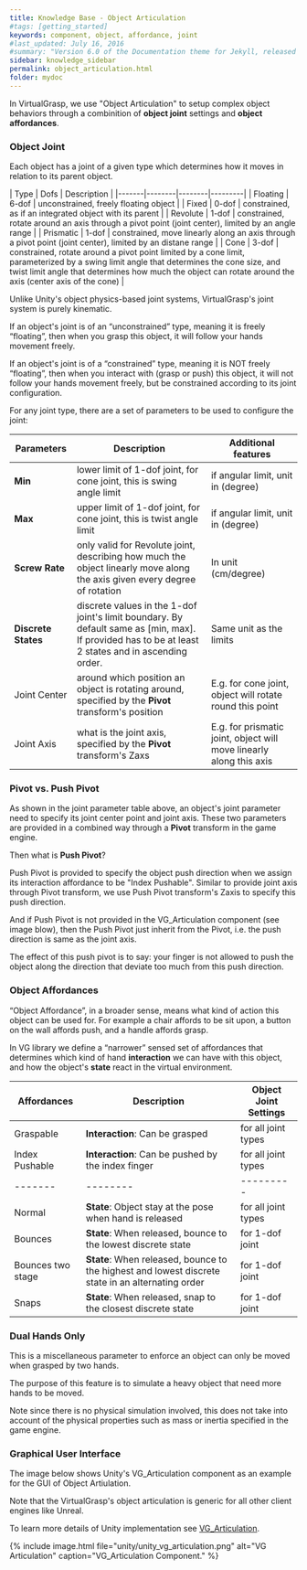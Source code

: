 ```yaml
---
title: Knowledge Base - Object Articulation
#tags: [getting_started]
keywords: component, object, affordance, joint
#last_updated: July 16, 2016
#summary: "Version 6.0 of the Documentation theme for Jekyll, released July 4, 2016, implements relative links so you can view the files offline or on any server without configuring urls and baseurls. Additionally, you can store pages in subdirectories. Templates for alerts and images are available."
sidebar: knowledge_sidebar
permalink: object_articulation.html
folder: mydoc
---
```


In VirtualGrasp, we use "Object Articulation" to setup complex object behaviors through a combinition of **object joint** settings and **object affordances**.


### Object Joint

Each object has a joint of a given type which determines how it moves in relation to its parent object.

| Type | Dofs | Description |
|-------|--------|--------|---------|
| Floating | 6-dof | unconstrained, freely floating object | 
| Fixed | 0-dof | constrained, as if an integrated object with its parent | 
| Revolute | 1-dof | constrained, rotate around an axis through a pivot point (joint center), limited by an angle range | 
| Prismatic | 1-dof | constrained, move linearly along an axis through a pivot point (joint center), limited by an distane range | 
| Cone | 3-dof | constrained, rotate around a pivot point limited by a cone limit, parameterized by a swing limit angle that determines the cone size, and twist limit angle that determines how much the object can rotate around the axis (center axis of the cone) |


Unlike Unity's object physics-based joint systems, VirtualGrasp's joint system is purely kinematic. 

If an object's joint is of an “unconstrained” type, meaning it is freely “floating”, then when you grasp this object, it will follow your hands movement freely.

If an object's joint is of a “constrained” type, meaning it is NOT freely “floating”, then when you interact with (grasp or push) this object, it will not follow your hands movement freely, 
but be constrained according to its joint configuration. 

For any joint type, there are a set of parameters to be used to configure the joint:

| Parameters | Description | Additional features |
|-------|--------|---------|
| **Min** | lower limit of 1-dof joint, for cone joint, this is swing angle limit | if angular limit, unit in (degree)|
| **Max** | upper limit of 1-dof joint, for cone joint, this is twist angle limit | if angular limit, unit in (degree) |
| **Screw Rate** | only valid for Revolute joint, describing how much the object linearly move along the axis given every degree of rotation | In unit (cm/degree) | 
| **Discrete States** | discrete values in the 1-dof joint's limit boundary. By default same as [min, max]. If provided has to be at least 2 states and in ascending order. | Same unit as the limits | 
| Joint Center | around which position an object is rotating around, specified by the **Pivot** transform's position | E.g. for cone joint, object will rotate round this point | 
| Joint Axis | what is the joint axis, specified by the **Pivot** transform's Zaxs | E.g. for prismatic joint, object will move linearly along this axis | 

### Pivot vs. Push Pivot

As shown in the joint parameter table above, an object's joint parameter need to specify its joint center point and joint axis. 
These two parameters are provided in a combined way through a **Pivot** transform in the game engine. 

Then what is **Push Pivot**? 

Push Pivot is provided to specify the object push direction when we assign its interaction affordance to be "Index Pushable". 
Similar to provide joint axis through Pivot transform, we use Push Pivot transform's Zaxis to specify this push direction. 

And if Push Pivot is not provided in the VG_Articulation component (see image blow), then the Push Pivot just inherit from the Pivot, 
i.e. the push direction is same as the joint axis. 

The effect of this push pivot is to say: your finger is not allowed to push the object along the direction that deviate too much from this push direction.

### Object Affordances

“Object Affordance”, in a broader sense, means what kind of action this object can be used for. For example a chair affords to be sit upon, a button on the wall affords push, and a handle affords grasp.

In VG library we define a “narrower” sensed set of affordances that determines which kind of hand **interaction** we can have with this object, and how the object's **state** react in the virtual environment. 


| Affordances | Description | Object Joint Settings |
|-------|--------|---------|
| Graspable | **Interaction**: Can be grasped | for all joint types | 
| Index Pushable | **Interaction**: Can be pushed by the index finger | for all joint types | 
|-------|--------|---------|
| Normal | **State**: Object stay at the pose when hand is released  | for all joint types| 
| Bounces | **State**: When released, bounce to the lowest discrete state | for 1-dof joint | 
| Bounces two stage | **State**: When released, bounce to the highest and lowest discrete state in an alternating order | for 1-dof joint | 
| Snaps | **State**: When released, snap to the closest discrete state | for 1-dof joint | 

### Dual Hands Only

This is a miscellaneous parameter to enforce an object can only be moved when grasped by two hands. 

The purpose of this feature is to simulate a heavy object that need more hands to be moved. 

Note since there is no physical simulation involved, this does not take into account of the physical properties such as
mass or inertia specified in the game engine. 

### Graphical User Interface

The image below shows Unity's VG_Articulation component as an example for the GUI of Object Artiulation.

Note that the VirtualGrasp's object articulation is generic for all other client engines like Unreal.

To learn more details of Unity implementation see [VG_Articulation](unity_component_vgarticulation.html#unity-component-vgarticulation).

{% include image.html file="unity/unity_vg_articulation.png" alt="VG Articulation" caption="VG_Articulation Component." %}

